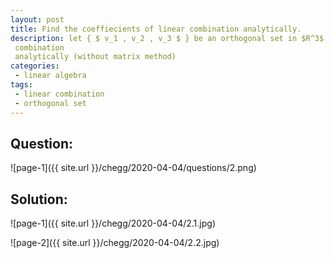 ```yaml
---
layout: post
title: Find the coeffiecients of linear combination analytically.
description: let { $ v_1 , v_2 , v_3 $ } be an orthogonal set in $R^3$ , let $w$ be any given vector in $R^3$ which is wrriten as linear combination of given orthogonal vectors. find the scalers of linear combination analytically (without matrix method)
categories:
 - linear algebra
tags:
 - linear combination
 - orthogonal set
---
```



## Question:

![page-1]({{ site.url }}/chegg/2020-04-04/questions/2.png) 

## Solution:

![page-1]({{ site.url }}/chegg/2020-04-04/2.1.jpg) 

![page-2]({{ site.url }}/chegg/2020-04-04/2.2.jpg) 



